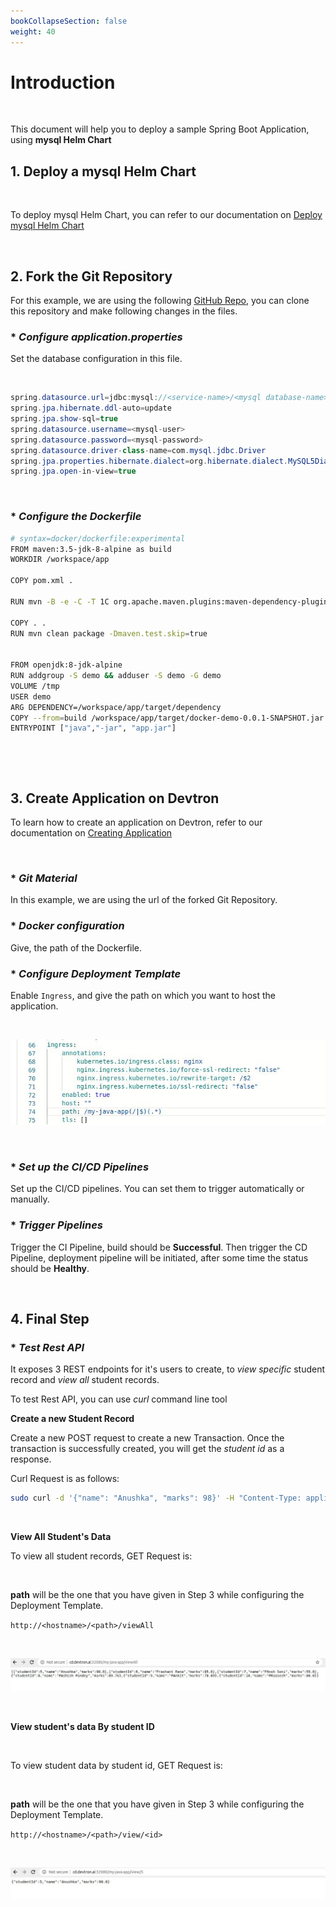 ```yaml
---
bookCollapseSection: false
weight: 40
---
```


# Introduction

<br />

This document will help you to deploy a sample Spring Boot Application, using **mysql Helm Chart** 


## 1. Deploy a mysql Helm Chart

<br />

To deploy mysql Helm Chart, you can refer to our documentation on [Deploy mysql Helm Chart](https://docs.devtron.ai/docs/reference/deploy-chart/examples/deploying-mysql-helm-chart/)

<br />

## 2. Fork the Git Repository

For this example, we are using the following [GitHub Repo](https://github.com/devtron-labs/springboot), you can clone this repository and make following changes in the files.

### * ***Configure application.properties*** 

Set the database configuration in this file.

<br />

```java
spring.datasource.url=jdbc:mysql://<service-name>/<mysql database-name>
spring.jpa.hibernate.ddl-auto=update
spring.jpa.show-sql=true
spring.datasource.username=<mysql-user>
spring.datasource.password=<mysql-password>
spring.datasource.driver-class-name=com.mysql.jdbc.Driver
spring.jpa.properties.hibernate.dialect=org.hibernate.dialect.MySQL5Dialect
spring.jpa.open-in-view=true

```

<br />

### * ***Configure the Dockerfile***

```bash
# syntax=docker/dockerfile:experimental
FROM maven:3.5-jdk-8-alpine as build
WORKDIR /workspace/app

COPY pom.xml .

RUN mvn -B -e -C -T 1C org.apache.maven.plugins:maven-dependency-plugin:3.0.2:go-offline

COPY . .
RUN mvn clean package -Dmaven.test.skip=true


FROM openjdk:8-jdk-alpine
RUN addgroup -S demo && adduser -S demo -G demo
VOLUME /tmp
USER demo
ARG DEPENDENCY=/workspace/app/target/dependency
COPY --from=build /workspace/app/target/docker-demo-0.0.1-SNAPSHOT.jar app.jar
ENTRYPOINT ["java","-jar", "app.jar"]
```
<br />

&nbsp;&nbsp;

## 3. Create Application on Devtron

To learn how to create an application on Devtron, refer to our documentation on [Creating Application](https://docs.devtron.ai/docs/reference/creating-application/)

<br />

### * ***Git Material***

In this example, we are using the url of the forked Git Repository.

### * ***Docker configuration*** 

Give, the path of the Dockerfile.

### * ***Configure Deployment Template***

Enable `Ingress`, and give the path on which you want to host the application.

&nbsp;&nbsp;

![ingress](../three.jpg "ingress annotations")

&nbsp;&nbsp;

### * ***Set up the CI/CD Pipelines***

Set up the CI/CD pipelines. You can set them to trigger automatically or manually.

### * ***Trigger Pipelines***

Trigger the CI Pipeline, build should be **Successful**. Then trigger the CD Pipeline, deployment pipeline will be initiated, after some time the status should be **Healthy**.

<br />

## 4. Final Step

### * ***Test Rest API***

It exposes 3 REST endpoints for it's users to create, to *view specific* student record and *view all* student records.

To test Rest API, you can use *curl* command line tool

**Create a new Student Record**

Create a new POST request to create a new Transaction. Once the transaction is successfully created, you will get the *student id* as a response.

Curl Request is as follows:

```bash
sudo curl -d '{"name": "Anushka", "marks": 98}' -H "Content-Type: application/json" -X POST http://<hostname>/<path-name>/create
```

<br />

**View All Student's Data**

To view all student records, GET Request is:

&nbsp;&nbsp;

**path** will be the one that you have given in Step 3 while configuring the Deployment Template.

`http://<hostname>/<path>/viewAll`

&nbsp;&nbsp;

![Discover chart store](../view5.jpg)

&nbsp;&nbsp;

**View student's data By student ID**

<br />

To view student data by student id, GET Request is:

<br />

**path** will be the one that you have given in Step 3 while configuring the Deployment Template.

`http://<hostname>/<path>/view/<id>`


&nbsp;&nbsp;

![Discover chart store](../view6.jpg)

<br />



















